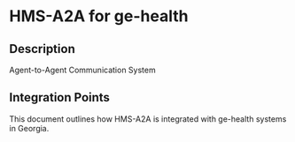 # HMS-A2A for ge-health

## Description

Agent-to-Agent Communication System

## Integration Points

This document outlines how HMS-A2A is integrated with ge-health systems in Georgia.
